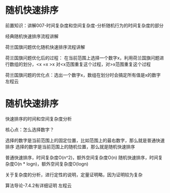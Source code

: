 <!-- Slide number: 1 -->
# 随机快速排序
前置知识：讲解007-时间复杂度和空间复杂度-分析随机行为的时间复杂度的部分

经典随机快速排序流程讲解

荷兰国旗问题优化随机快速排序流程讲解

荷兰国旗问题优化后的过程：
在当前范围上选择一个数字x，利用荷兰国旗问题进行数组的划分，<x =x >x
对<x范围重复这个过程，对>x范围重复这个过程

荷兰国旗问题的优化点：选出一个数字x，数组在划分时会搞定所有值是x的数字
左程云

<!-- Slide number: 2 -->
# 随机快速排序
快速排序的时间和空间复杂度分析

核心点：怎么选择数字？

选择的数字是当前范围上的固定位置，比如范围上的最右数字，那么就是普通快速排序
选择的数字是当前范围上的随机位置，那么就是随机快速排序

普通快速排序，时间复杂度O(n^2)，额外空间复杂度O(n)
随机快速排序，时间复杂度O(n * logn)，额外空间复杂度O(logn)

关于复杂度的分析，进行定性的说明，定量证明略，因为证明较为复杂

算法导论-7.4.2有详细证明
左程云